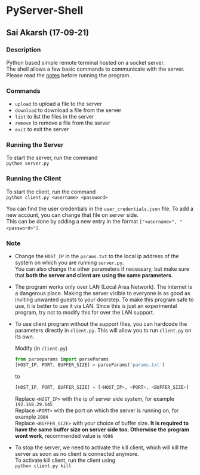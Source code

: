 # PyServer-Shell  
## Sai Akarsh (17-09-21)  

### Description  
Python based simple remote terminal hosted on a socket server.  
The shell allows a few basic commands to communicate with the server.  
Please read the [notes](#note) before running the program.  

### Commands  
- `upload` to upload a file to the server
- `download` to download a file from the server
- `list` to list the files in the server
- `remove` to remove a file from the server
- `exit` to exit the server

### Running the Server  
To start the server, run the command  
`python server.py`  

### Running the Client  
To start the client, run the command  
`python client.py <username> <password>`  

You can find the user credentials in the `user_credentials.json` file. To add a new account, you can change that file on server side.  
This can be done by adding a new entry in the format `["<username>", "<password>"]`.  

### Note  
- Change the `HOST_IP` in the `params.txt` to the local ip address of the system on which you are running `server.py`.  
  You can also change the other parameters if necessary, but make sure that **both the server and client are using the same parameters**.  
- The program works only over LAN (Local Area Network). The internet is a dangerous place. Making the server visible to everyone is as good as inviting unwanted guests to your doorstep. To make this program safe to use, it is better to use it via LAN. Since this is just an experimental program, try not to modify this for over the LAN support.  
- To use client program without the support files, you can hardcode the parameters directly in `client.py`. This will allow you to run `client.py` on its own.  

  Modify (in `client.py`)  

  ```python
  from parseparams import parseParams
  [HOST_IP, PORT, BUFFER_SIZE] = parseParams('params.txt')
  ```  
  to  
  
  ```python
  [HOST_IP, PORT, BUFFER_SIZE] = [<HOST_IP>, <PORT>, <BUFFER_SIZE>]
  ```  
  Replace `<HOST_IP>` with the ip of server side system, for example `192.168.29.145`  
  Replace `<PORT>` with the port on which the server is running on, for example `2004`  
  Replace `<BUFFER_SIZE>` with your choice of buffer size. **It is required to have the same buffer size on server side too. Otherwise the program wont work**, recommended value is `4096`  
- To stop the server, we need to activate the kill client, which will kill the server as soon as no client is connected anymore.  
  To activate kill client, run the client using  
  `python client.py kill`
